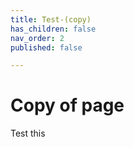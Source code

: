 ```yaml
---
title: Test-(copy)
has_children: false
nav_order: 2
published: false

---
```

# Copy of page

Test this